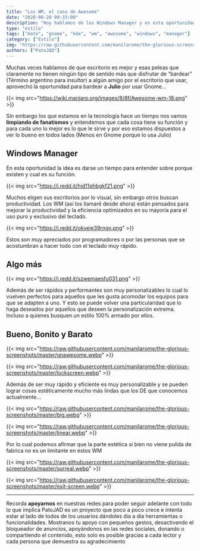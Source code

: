 ```yaml
---
title: "Los WM, el caso de Awesome"
date: "2020-08-20 09:33:00"
description: "Hoy hablamos de los Windows Manager y en esta oportunidad mostramos un poco Awesome aunque la idea es entender en general su uso"
type: "estilo"
tags: ["mate", "gnome", "kde", "wm", "awesome", "windows", "manager"]
category: ["Estilo"]
img: "https://raw.githubusercontent.com/manilarome/the-glorious-screenshots/master/gnawesome.webp"
authors: ["PatoJAD"]
---
```




Muchas veces hablamos de que escritorio es mejor y esas peleas que claramente no tienen ningún tipo de sentido más que disfrutar de “bardear” (Término argentino para *insultar*) a algún amigo por el escritorio que usar, aprovechó la oportunidad para bardear a **Julio** por usar Gnome…


{{< img src="https://wiki.manjaro.org/images/8/8f/Awesome-wm-18.png" >}}


Sin embargo los que estamos en la tecnología hace un tiempo nos vamos **limpiando de fanatismos** y entendemos que cada cosa tiene su función y para cada uno lo mejor es lo que le sirve y por eso estamos dispuestos a ver lo bueno en todos lados (Menos en Gnome porque lo usa Julio)




## Windows Manager



En esta oportunidad la idea es darse un tiempo para entender sobre porque existen y cual es su función.


{{< img src="https://i.redd.it/hid11qhbgkf21.png" >}}


Muchos eligen sus escritorios por lo visual, sin embargo otros buscan productividad. Los WM (asi los llamaré desde ahora) están pensados para mejorar la productividad y la eficiencia optimizados en su mayoría para el uso puro y exclusivo del teclado.


{{< img src="https://i.redd.it/okveie39rngy.png" >}}


Estos son muy apreciados por programadores o por las personas que se acostumbran a hacer todo con el teclado muy rápido.




## Algo más


{{< img src="https://i.redd.it/szwemaesfu031.png" >}}


Además de ser rápidos y performantes son muy personalizables lo cual lo vuelven perfectos para aquellos que les gusta acomodar los equipos para que se adapten a uno. Y esto se puede volver una particularidad que lo haga deseados por aquellos que deseen la personalización extrema. Incluso a quienes busquen un estilo 100% armado por ellos.




## Bueno, Bonito y Barato


{{< img src="https://raw.githubusercontent.com/manilarome/the-glorious-screenshots/master/gnawesome.webp" >}}

{{< img src="https://raw.githubusercontent.com/manilarome/the-glorious-screenshots/master/lockscreen.webp" >}}


Además de ser muy rápido y eficiente  es muy personalizable y se pueden lograr cosas estéticamente mucho más lindas que los DE que conocemos actualmente…


{{< img src="https://raw.githubusercontent.com/manilarome/the-glorious-screenshots/master/big.webp" >}}

{{< img src="https://raw.githubusercontent.com/manilarome/the-glorious-screenshots/master/linear.webp" >}}


Por lo cual podemos afirmar que la parte estética si bien no viene pulida de fabrica no es un limitante en estos WM


{{< img src="https://raw.githubusercontent.com/manilarome/the-glorious-screenshots/master/surreal.webp" >}}

{{< img src="https://raw.githubusercontent.com/manilarome/the-glorious-screenshots/master/exit-screen.webp" >}}


---



Recorda **apoyarnos** en nuestras redes para poder seguir adelante con todo lo que implica PatoJAD es un proyecto que poco a poco crece e intenta estar al lado de todos de los usuarios dándoles dia a dia herramientas o funcionalidades. Mostranos tu apoyo con pequeños gestos, desactivando el bloqueador de anuncios, apoyándonos en las redes sociales, donando o compartiendo el contenido, esto solo es posible gracias a cada lector y cada persona que demuestra su agradecimiento
